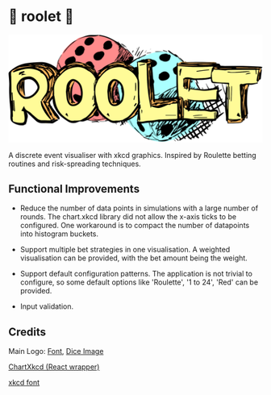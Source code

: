 # :game_die: roolet :game_die:

<p align="center">
  <img src="https://github.com/pikulet/roolet/blob/master/src/images/roolet.png" width="600">
</p>

A discrete event visualiser with xkcd graphics. Inspired by Roulette betting routines and risk-spreading techniques.

## Functional Improvements

- Reduce the number of data points in simulations with a large number of rounds. The chart.xkcd library did not allow the x-axis ticks to be configured. One workaround is to compact the number of datapoints into histogram buckets.

- Support multiple bet strategies in one visualisation. A weighted visualisation can be provided, with the bet amount being the weight.

- Support default configuration patterns. The application is not trivial to configure, so some default options like 'Roulette', '1 to 24', 'Red' can be provided.

- Input validation.

## Credits

Main Logo: [Font](https://www.dafont.com/d-sketch.font), [Dice Image](https://favpng.com/png_view/dice-drawing-dice-sketch-png/piYjC5qg)

[ChartXkcd (React wrapper)](https://github.com/obiwankenoobi/chart.xkcd-react)

[xkcd font](https://github.com/ipython/xkcd-font/blob/master/xkcd-script/font/xkcd-script.woff)
